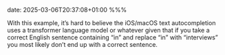 date: 2025-03-06T20:37:08+01:00
%%%

With this example, it’s hard to believe the iOS/macOS text autocompletion uses a transformer language model or whatever given that if you take a correct English sentence containing “in” and replace “in” with “interviews” you most likely don’t end up with a correct sentence.

